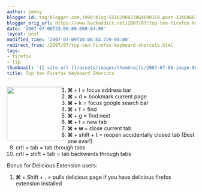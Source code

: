 ```yaml
---
author: jenny
blogger_id: tag:blogger.com,1999:blog-5518298822864690168.post-3340066163354839806
blogger_orig_url: https://www.hackaddict.net/2007/07/top-ten-firefox-keyboard-shorcuts.html
date: '2007-07-08T23:00:00.000-04:00'
layout: post
modified_time: '2007-07-09T10:08:53.729-04:00'
redirect_from: /2007/07/top-ten-firefox-keyboard-shorcuts.html
tags:
- firefox
- tip
thumbnail: '{{ site.url }}/assets/images/thumbnails/2007-07-08-image-0000.jpg'
title: Top ten Firefox Keyboard Shorcuts
---
```


<img alt="" border="0" id="BLOGGER_PHOTO_ID_5085039193301520978" src="{{ site.url }}/assets/images/posts/2007-07-08-image-0000.jpg" style="margin: 0pt 10px 10px 0pt; float: left;  width: 152px; height: 143px;"/>



























<ol> 
<li><b>⌘ </b>+ l = focus address bar </li>
 
<li><b>⌘ </b>+ d = bookmark current page

 </li>
 
<li><b>⌘ </b>+ k = focus google search bar

 </li>
 
<li><b>⌘ </b>+ f = find

 </li>
 
<li><b>⌘ </b>+ g = find next </li>
 
<li><b>⌘ </b>+ t = new tab </li>
 
<li><b>⌘  + w </b>= close current tab </li>
 
<li><b>⌘ </b>+ shift + t = reopen accidentally closed tab (Best one ever!) </li>
 
<li>crtl + tab = tab through tabs </li>
 
<li>crtl + shift + tab = tab backwards through tabs

 </li>
</ol>Bonus for Delicious Extension users:

<ol> 
<li><b>⌘ </b>+ Shift + . = pulls delicious page if you have delicious firefox extension installed </li>
</ol>